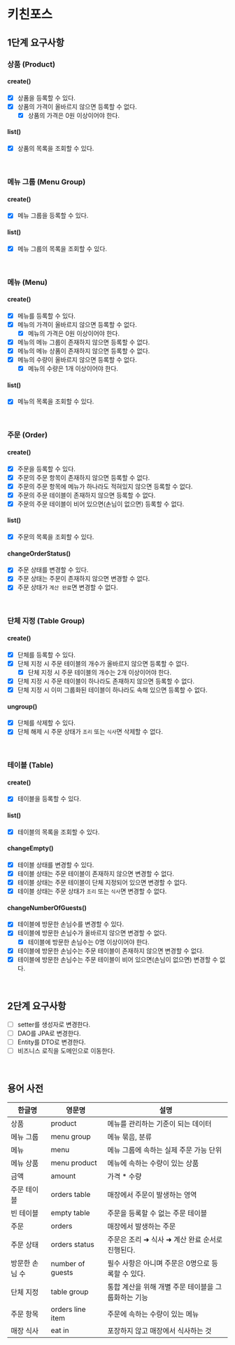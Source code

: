 # 키친포스

## 1단계 요구사항

### 상품 (Product)

#### create()
- [x] 상품을 등록할 수 있다.
- [x] 상품의 가격이 올바르지 않으면 등록할 수 없다.
  - [x] 상품의 가격은 0원 이상이어야 한다.
#### list()
- [x] 상품의 목록을 조회할 수 있다.

<br/>

### 메뉴 그룹 (Menu Group)

#### create()
- [x] 메뉴 그룹을 등록할 수 있다.
#### list()
- [x] 메뉴 그룹의 목록을 조회할 수 있다.

<br/>

### 메뉴 (Menu)

#### create()
- [x] 메뉴를 등록할 수 있다.
- [x] 메뉴의 가격이 올바르지 않으면 등록할 수 없다.
  - [x] 메뉴의 가격은 0원 이상이어야 한다.
- [x] 메뉴의 메뉴 그룹이 존재하지 않으면 등록할 수 없다.
- [x] 메뉴의 메뉴 상품이 존재하지 않으면 등록할 수 없다.
- [x] 메뉴의 수량이 올바르지 않으면 등록할 수 없다.
  - [x] 메뉴의 수량은 1개 이상이어야 한다.
#### list()
- [x] 메뉴의 목록을 조회할 수 있다.

<br/>

### 주문 (Order)

#### create()
- [x] 주문을 등록할 수 있다.
- [x] 주문의 주문 항목이 존재하지 않으면 등록할 수 없다.
- [x] 주문의 주문 항목에 메뉴가 하나라도 적혀있지 않으면 등록할 수 없다.
- [x] 주문의 주문 테이블이 존재하지 않으면 등록할 수 없다.
- [x] 주문의 주문 테이블이 비어 있으면(손님이 없으면) 등록할 수 없다.
#### list()
- [x] 주문의 목록을 조회할 수 있다.
#### changeOrderStatus()
- [x] 주문 상태를 변경할 수 있다.
- [x] 주문 상태는 주문이 존재하지 않으면 변경할 수 없다.
- [x] 주문 상태가 `계산 완료`면 변경할 수 없다.

<br/>

### 단체 지정 (Table Group)

#### create()
- [x] 단체를 등록할 수 있다.
- [x] 단체 지정 시 주문 테이블의 개수가 올바르지 않으면 등록할 수 없다.
  - [x] 단체 지정 시 주문 테이블의 개수는 2개 이상이어야 한다.
- [x] 단체 지정 시 주문 테이블이 하나라도 존재하지 않으면 등록할 수 없다.
- [x] 단체 지정 시 이미 그룹화된 테이블이 하나라도 속해 있으면 등록할 수 없다.
#### ungroup()
- [x] 단체를 삭제할 수 있다.
- [x] 단체 해제 시 주문 상태가 `조리` 또는 `식사`면 삭제할 수 없다.

<br/>

### 테이블 (Table)

#### create()
- [x] 테이블을 등록할 수 있다.
#### list()
- [x] 테이블의 목록을 조회할 수 있다.
#### changeEmpty()
- [x] 테이블 상태를 변경할 수 있다.
- [x] 테이블 상태는 주문 테이블이 존재하지 않으면 변경할 수 없다.
- [x] 테이블 상태는 주문 테이블이 단체 지정되어 있으면 변경할 수 없다.
- [x] 테이블 상태는 주문 상태가 `조리` 또는 `식사`면 변경할 수 없다.
#### changeNumberOfGuests()
- [x] 테이블에 방문한 손님수를 변경할 수 있다.
- [x] 테이블에 방문한 손님수가 올바르지 않으면 변경할 수 없다.
  - [x] 테이블에 방문한 손님수는 0명 이상이어야 한다.
- [x] 테이블에 방문한 손님수는 주문 테이블이 존재하지 않으면 변경할 수 없다.
- [x] 테이블에 방문한 손님수는 주문 테이블이 비어 있으면(손님이 없으면) 변경할 수 없다.

<br/>

## 2단계 요구사항

- [ ] setter를 생성자로 변경한다.
- [ ] DAO를 JPA로 변경한다.
- [ ] Entity를 DTO로 변경한다.
- [ ] 비즈니스 로직을 도메인으로 이동한다.

<br/>

## 용어 사전

| 한글명 | 영문명 | 설명 |
| --- | --- | --- |
| 상품 | product | 메뉴를 관리하는 기준이 되는 데이터 |
| 메뉴 그룹 | menu group | 메뉴 묶음, 분류 |
| 메뉴 | menu | 메뉴 그룹에 속하는 실제 주문 가능 단위 |
| 메뉴 상품 | menu product | 메뉴에 속하는 수량이 있는 상품 |
| 금액 | amount | 가격 * 수량 |
| 주문 테이블 | orders table | 매장에서 주문이 발생하는 영역 |
| 빈 테이블 | empty table | 주문을 등록할 수 없는 주문 테이블 |
| 주문 | orders | 매장에서 발생하는 주문 |
| 주문 상태 | orders status | 주문은 조리 ➜ 식사 ➜ 계산 완료 순서로 진행된다. |
| 방문한 손님 수 | number of guests | 필수 사항은 아니며 주문은 0명으로 등록할 수 있다. |
| 단체 지정 | table group | 통합 계산을 위해 개별 주문 테이블을 그룹화하는 기능 |
| 주문 항목 | orders line item | 주문에 속하는 수량이 있는 메뉴 |
| 매장 식사 | eat in | 포장하지 않고 매장에서 식사하는 것 |
